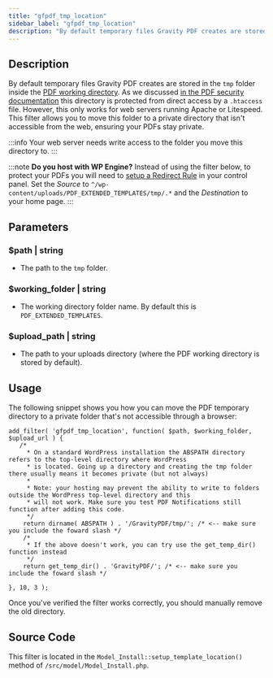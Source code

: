```yaml
---
title: "gfpdf_tmp_location"
sidebar_label: "gfpdf_tmp_location"
description: "By default temporary files Gravity PDF creates are stored in the tmp folder inside the PDF working directory. Change the path with this filter."
---
```


## Description 

By default temporary files Gravity PDF creates are stored in the `tmp` folder inside the [PDF working directory](../first-custom-pdf.md#pdf-working-directory). As we discussed [in the PDF security documentation](../../users/pdf-security.md#filesystem) this directory is protected from direct access by a `.htaccess` file. However, this only works for web servers running Apache or Litespeed. This filter allows you to move this folder to a private directory that isn't accessible from the web, ensuring your PDFs stay private.

:::info
Your web server needs write access to the folder you move this directory to.
:::

:::note
**Do you host with WP Engine?** Instead of using the filter below, to protect your PDFs you will need to [setup a Redirect Rule](https://wpengine.com/support/redirect/) in your control panel. Set the *Source* to `^/wp-content/uploads/PDF_EXTENDED_TEMPLATES/tmp/.*` and the *Destination* to your home page.
::: 

## Parameters 

### $path | string
*  The path to the `tmp` folder.

### $working_folder | string
*  The working directory folder name. By default this is `PDF_EXTENDED_TEMPLATES`.

### $upload_path | string
*  The path to your uploads directory (where the PDF working directory is stored by default).

## Usage 

The following snippet shows you how you can move the PDF temporary directory to a private folder that's not accessible through a browser:

```
add_filter( 'gfpdf_tmp_location', function( $path, $working_folder, $upload_url ) {
   /*
	 * On a standard WordPress installation the ABSPATH directory refers to the top-level directory where WordPress
	 * is located. Going up a directory and creating the tmp folder there usually means it becomes private (but not always)
	 *
	 * Note: your hosting may prevent the ability to write to folders outside the WordPress top-level directory and this
	 * will not work. Make sure you test PDF Notifications still function after adding this code.
	 */
	return dirname( ABSPATH ) . '/GravityPDF/tmp/'; /* <-- make sure you include the foward slash */
	/*
	 * If the above doesn't work, you can try use the get_temp_dir() function instead
	 */
	return get_temp_dir() . 'GravityPDF/'; /* <-- make sure you include the foward slash */

}, 10, 3 );

```

Once you've verified the filter works correctly, you should manually remove the old directory.

## Source Code 

This filter is located in the `Model_Install::setup_template_location()` method of `/src/model/Model_Install.php`.